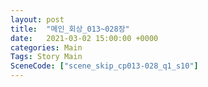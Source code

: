 ```yaml
---
layout: post
title:  "메인_회상_013~028장"
date:   2021-03-02 15:00:00 +0000
categories: Main
Tags: Story Main
SceneCode: ["scene_skip_cp013-028_q1_s10"]
---
```

